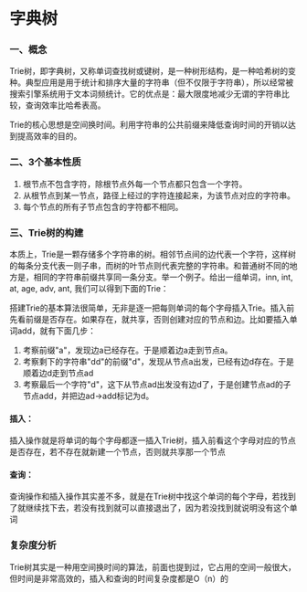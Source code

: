 # 字典树
### 一、概念
Trie树，即字典树，又称单词查找树或键树，是一种树形结构，是一种哈希树的变种。典型应用是用于统计和排序大量的字符串（但不仅限于字符串），所以经常被搜索引擎系统用于文本词频统计。它的优点是：最大限度地减少无谓的字符串比较，查询效率比哈希表高。

Trie的核心思想是空间换时间。利用字符串的公共前缀来降低查询时间的开销以达到提高效率的目的。

### 二、3个基本性质
   1. 根节点不包含字符，除根节点外每一个节点都只包含一个字符。
   2. 从根节点到某一节点，路径上经过的字符连接起来，为该节点对应的字符串。
   3. 每个节点的所有子节点包含的字符都不相同。
 
### 三、Trie树的构建
本质上，Trie是一颗存储多个字符串的树。相邻节点间的边代表一个字符，这样树的每条分支代表一则子串，而树的叶节点则代表完整的字符串。和普通树不同的地方是，相同的字符串前缀共享同一条分支。举一个例子。给出一组单词，inn, int, at, age, adv, ant, 我们可以得到下面的Trie：

搭建Trie的基本算法很简单，无非是逐一把每则单词的每个字母插入Trie。插入前先看前缀是否存在。如果存在，就共享，否则创建对应的节点和边。比如要插入单词add，就有下面几步：
   1. 考察前缀"a"，发现边a已经存在。于是顺着边a走到节点a。
   2. 考察剩下的字符串"dd"的前缀"d"，发现从节点a出发，已经有边d存在。于是顺着边d走到节点ad
   3. 考察最后一个字符"d"，这下从节点ad出发没有边d了，于是创建节点ad的子节点add，并把边ad->add标记为d。
    
#### 插入：
插入操作就是将单词的每个字母都逐一插入Trie树，插入前看这个字母对应的节点是否存在，若不存在就新建一个节点，否则就共享那一个节点

#### 查询：
查询操作和插入操作其实差不多，就是在Trie树中找这个单词的每个字母，若找到了就继续找下去，若没有找到就可以直接退出了，因为若没找到就说明没有这个单词

### 复杂度分析
Trie树其实是一种用空间换时间的算法，前面也提到过，它占用的空间一般很大，但时间是非常高效的，插入和查询的时间复杂度都是O（n）的
